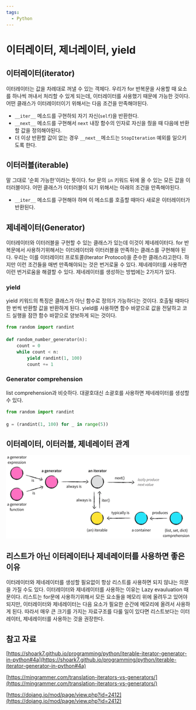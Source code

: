 ```yaml
---
tags:
  - Python
---
```

# 이터레이터, 제너레이터, yield

## 이터레이터(iterator)

이터레이터는 값을 차례대로 꺼낼 수 있는 객체다. 우리가 for 반복문을 사용할 때 요소를 하나씩 꺼내서 처리할 수 있게 되는데, 이터레이터를 사용했기 때문에 가능한 것이다. 어떤 클래스가 이터레이터이기 위해서는 다음 조건을 만족해야된다.

- `__iter__` 메소드를 구현하되 자기 자신(`self`)을 반환한다.
- `__next__` 메소드를 구현해서 `next` 내장 함수의 인자로 자신을 줬을 때 다음에 반환할 값을 정의해야된다.
- 더 이상 반환할 값이 없는 경우 `__next__`메소드는 `StopIteration` 예외를 일으키도록 한다.

## 이터러블(iterable)

말 그대로 '순회 가능한'이라는 뜻이다. for 문의 `in` 키워드 뒤에 올 수 있는 모든 값을 이터러블이다. 어떤 클래스가 이터러블이 되기 위해서는 아래의 조건을 만족해야된다.

- `__iter__` 메소드를 구현해야 하며 이 메소드를 호출할 때마다 새로운 이터레이터가 반환된다.

## 제네레이터(Generator)

이터레이터와 이터러블을 구현할 수 있는 클래스가 있는데 이것이 제네레이터다. for 반복문에서 사용하기위해서는 이터레이터와 이터러블을 만족하는 클래스를 구현해야 된다. 우리는 이를 이터레이터 프로토콜(Iterator Protocol)을 준수한 클래스라고한다. 하지만 이런 조건들을 매번 만족해야되는 것은 번거로울 수 있다. 제네레이터를 사용하면 이런 번거로움을 해결할 수 있다. 제네레이터를 생성하는 방법에는 2가지가 있다.

### yield

yield 키워드의 특징은 클래스가 아닌 함수로 정의가 가능하다는 것이다. 호출될 때마다 한 번씩 반환할 값을 반환하게 된다. yield를 사용하면 함수 바깥으로 값을 전달하고 코드 실행을 잠깐 함수 바깥으로 양보하게 되는 것이다.

```python
from random import randint

def random_number_generator(n):
    count = 0
    while count < n:
        yield randint(1, 100)
        count += 1
```

### Generator comprehension

list comprehension과 비슷하다. 대괄호대신 소괄호를 사용하면 제네레이터를 생성할 수 있다.

```python
from random import randint

g = (randint(1, 100) for _ in range(5))
```

## 이터레이터, 이터러블, 제네레이터 관계

![Untitled](assets/Untitled-4550375.png)

## 리스트가 아닌 이터레이터나 제네레이터를 사용하면 좋은 이유

이터레이터와 제네레이터를 생성할 필요없이 항상 리스트를 사용하면 되지 않냐는 의문을 가질 수도 있다. 이터레이터와 제네레이터를 사용하는 이유는 Lazy evauluation 때문이다. 리스트는 for문에 사용하기위해서 모든 요소들을 메모리 위에 올려두고 있어야되지만, 이터레이터와 제네레이터는 다음 요소가 필요한 순간에 메모리에 올려서 사용하게 된다. 따라서 매우 큰 크기를 가지는 자료구조를 다룰 일이 있다면 리스트보다는 이터레이터, 제네레이터를 사용하는 것을 권장한다.

## 참고 자료

[https://shoark7.github.io/programming/python/iterable-iterator-generator-in-python#4a](https://shoark7.github.io/programming/python/iterable-iterator-generator-in-python#4a)

[https://mingrammer.com/translation-iterators-vs-generators/](https://mingrammer.com/translation-iterators-vs-generators/)

[https://dojang.io/mod/page/view.php?id=2412](https://dojang.io/mod/page/view.php?id=2412)